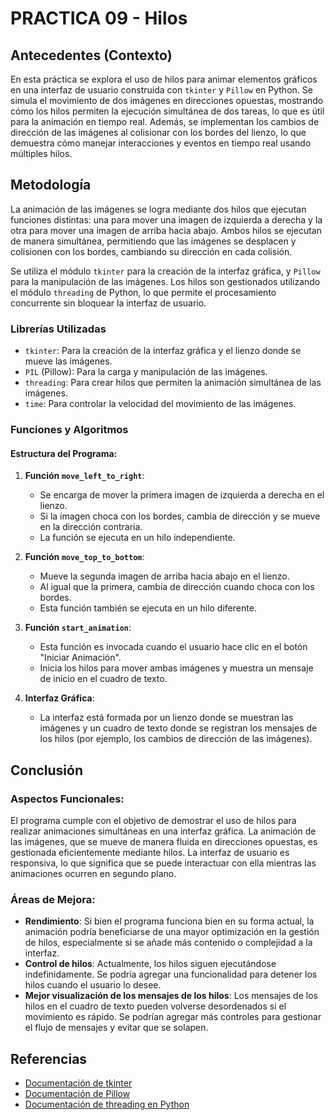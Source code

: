 # PRACTICA 09 - Hilos

## **Antecedentes (Contexto)**

En esta práctica se explora el uso de hilos para animar elementos gráficos en una interfaz de usuario construida con `tkinter` y `Pillow` en Python. Se simula el movimiento de dos imágenes en direcciones opuestas, mostrando cómo los hilos permiten la ejecución simultánea de dos tareas, lo que es útil para la animación en tiempo real. Además, se implementan los cambios de dirección de las imágenes al colisionar con los bordes del lienzo, lo que demuestra cómo manejar interacciones y eventos en tiempo real usando múltiples hilos.

## **Metodología**

La animación de las imágenes se logra mediante dos hilos que ejecutan funciones distintas: una para mover una imagen de izquierda a derecha y la otra para mover una imagen de arriba hacia abajo. Ambos hilos se ejecutan de manera simultánea, permitiendo que las imágenes se desplacen y colisionen con los bordes, cambiando su dirección en cada colisión. 

Se utiliza el módulo `tkinter` para la creación de la interfaz gráfica, y `Pillow` para la manipulación de las imágenes. Los hilos son gestionados utilizando el módulo `threading` de Python, lo que permite el procesamiento concurrente sin bloquear la interfaz de usuario.

### Librerías Utilizadas

- `tkinter`: Para la creación de la interfaz gráfica y el lienzo donde se mueve las imágenes.
- `PIL` (Pillow): Para la carga y manipulación de las imágenes.
- `threading`: Para crear hilos que permiten la animación simultánea de las imágenes.
- `time`: Para controlar la velocidad del movimiento de las imágenes.

### Funciones y Algoritmos

#### **Estructura del Programa**:

1. **Función `move_left_to_right`**: 
   - Se encarga de mover la primera imagen de izquierda a derecha en el lienzo.
   - Si la imagen choca con los bordes, cambia de dirección y se mueve en la dirección contraria.
   - La función se ejecuta en un hilo independiente.

2. **Función `move_top_to_bottom`**:
   - Mueve la segunda imagen de arriba hacia abajo en el lienzo.
   - Al igual que la primera, cambia de dirección cuando choca con los bordes.
   - Esta función también se ejecuta en un hilo diferente.

3. **Función `start_animation`**:
   - Esta función es invocada cuando el usuario hace clic en el botón "Iniciar Animación".
   - Inicia los hilos para mover ambas imágenes y muestra un mensaje de inicio en el cuadro de texto.

4. **Interfaz Gráfica**:
   - La interfaz está formada por un lienzo donde se muestran las imágenes y un cuadro de texto donde se registran los mensajes de los hilos (por ejemplo, los cambios de dirección de las imágenes).

## **Conclusión**

### Aspectos Funcionales:

El programa cumple con el objetivo de demostrar el uso de hilos para realizar animaciones simultáneas en una interfaz gráfica. La animación de las imágenes, que se mueve de manera fluida en direcciones opuestas, es gestionada eficientemente mediante hilos. La interfaz de usuario es responsiva, lo que significa que se puede interactuar con ella mientras las animaciones ocurren en segundo plano.

### Áreas de Mejora:

- **Rendimiento**: Si bien el programa funciona bien en su forma actual, la animación podría beneficiarse de una mayor optimización en la gestión de hilos, especialmente si se añade más contenido o complejidad a la interfaz.
- **Control de hilos**: Actualmente, los hilos siguen ejecutándose indefinidamente. Se podría agregar una funcionalidad para detener los hilos cuando el usuario lo desee.
- **Mejor visualización de los mensajes de los hilos**: Los mensajes de los hilos en el cuadro de texto pueden volverse desordenados si el movimiento es rápido. Se podrían agregar más controles para gestionar el flujo de mensajes y evitar que se solapen.

## **Referencias**

- [Documentación de tkinter](https://docs.python.org/3/library/tkinter.html)
- [Documentación de Pillow](https://pillow.readthedocs.io/en/stable/)
- [Documentación de threading en Python](https://docs.python.org/3/library/threading.html)
